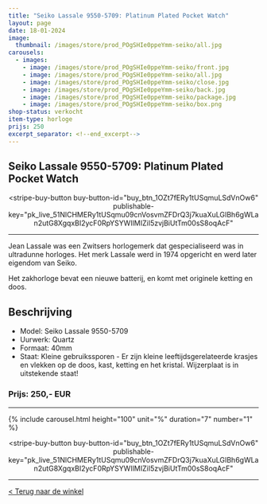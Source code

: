 ```yaml
---
title: "Seiko Lassale 9550-5709: Platinum Plated Pocket Watch"
layout: page
date: 18-01-2024
image: 
  thumbnail: /images/store/prod_POgSHIe0ppeYmm-seiko/all.jpg
carousels:
  - images: 
    - image: /images/store/prod_POgSHIe0ppeYmm-seiko/front.jpg
    - image: /images/store/prod_POgSHIe0ppeYmm-seiko/all.jpg
    - image: /images/store/prod_POgSHIe0ppeYmm-seiko/close.jpg
    - image: /images/store/prod_POgSHIe0ppeYmm-seiko/back.jpg
    - image: /images/store/prod_POgSHIe0ppeYmm-seiko/package.jpg
    - image: /images/store/prod_POgSHIe0ppeYmm-seiko/box.png
shop-status: verkocht
item-type: horloge
prijs: 250
excerpt_separator: <!--end_excerpt-->
---
```


## Seiko Lassale 9550-5709: Platinum Plated Pocket Watch

<center><script async
  src="https://js.stripe.com/v3/buy-button.js">
</script>

<stripe-buy-button
  buy-button-id="buy_btn_1OZt7fERy1tUSqmuLSdVnOw6"
  publishable-key="pk_live_51NlCHMERy1tUSqmu09cnVosvmZFDrQ3j7kuaXuLGIBh6gWLan2utG8XgqxBI2ycF0RpYSYWIlMIZiI5zvjBiUtTm00sS8oqAcF"
>
</stripe-buy-button></center>

<!--end_excerpt-->

***

Jean Lassale was een Zwitsers horlogemerk dat gespecialiseerd was in ultradunne horloges. Het merk Lassale werd in 1974 opgericht en werd later eigendom van Seiko.

Het zakhorloge bevat een nieuwe batterij, en komt met originele ketting en doos.

## Beschrijving
* Model: Seiko Lassale 9550-5709
* Uurwerk: Quartz
* Formaat: 40mm
* Staat: Kleine gebruikssporen - Er zijn kleine leeftijdsgerelateerde krasjes en vlekken op de doos, kast, ketting en het kristal. Wijzerplaat is in uitstekende staat!

### Prijs: 250,- EUR

***

{% include carousel.html height="100" unit="%" duration="7" number="1" %}

<center><script async
  src="https://js.stripe.com/v3/buy-button.js">
</script>

<stripe-buy-button
  buy-button-id="buy_btn_1OZt7fERy1tUSqmuLSdVnOw6"
  publishable-key="pk_live_51NlCHMERy1tUSqmu09cnVosvmZFDrQ3j7kuaXuLGIBh6gWLan2utG8XgqxBI2ycF0RpYSYWIlMIZiI5zvjBiUtTm00sS8oqAcF"
>
</stripe-buy-button></center>

***

[< Terug naar de winkel](/winkel)